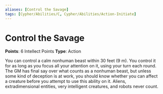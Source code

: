 ```yaml
---
aliases: [Control the Savage]
tags: [Cypher/Abilities/C, Cypher/Abilities/Action-Initiate]
---
```


# Control the Savage

**Points**: 6 Intellect Points
**Type**: Action

You can control a calm nonhuman beast within 30 feet (9 m). You control it for as long as you focus all your attention on it, using your turn each round. The GM has final say over what counts as a nonhuman beast, but unless some kind of deception is at work, you should know whether you can affect a creature before you attempt to use this ability on it. Aliens, extradimensional entities, very intelligent creatures, and robots never count.
